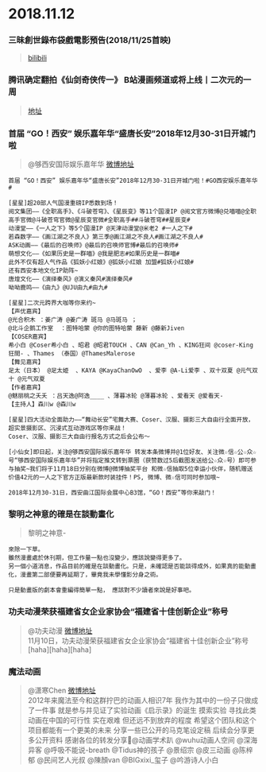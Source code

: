 # 2018.11.12




### 三昧創世錄布袋戲電影預告(2018/11/25首映) 
>[bilibili](https://www.bilibili.com/video/av35834496])




### 腾讯确定翻拍《仙剑奇侠传一》 B站漫画频道或将上线丨二次元的一周

>[地址](https://weibo.com/ttarticle/p/show?id=2309404305616851105929)  


### 首届 “GO！西安” 娱乐嘉年华“盛唐长安”2018年12月30-31日开城门啦
> @够西安国际娱乐嘉年华   [微博地址](https://weibo.com/6680688596/H2lS43oWF)  

```
首届 “GO！西安” 娱乐嘉年华“盛唐长安”2018年12月30-31日开城门啦！#GO西安娱乐嘉年华#

[星星]超20部人气国漫重磅IP悉数到场！
阅文集团——《全职高手》、《斗破苍穹》、《星辰变》等11个国漫IP @阅文官方微博@兑喵喵@全职高手官微@斗破苍穹官微@星辰变官微#全职高手##斗破苍穹##星辰变#  
动漫堂——《一人之下》等5个国漫IP @天津动漫堂@米老2 #一人之下#
若森数字——《画江湖之不良人》第三季@画江湖之不良人#画江湖之不良人#
ASK动画——《最后的召唤师》@最后的召唤师官博#最后的召唤师#
萌想文化——《如果历史是一群喵》@我是肥志#如果历史是一群喵#
此外不仅有超人气作品《狐妖小红娘》@狐妖小红娘 加盟#狐妖小红娘#
还有西安本地文化IP助阵~
唐煌文化——《演绎秦风》@演义秦风#演绎秦风#
呦呦鹿鸣——《由九》@UJU由九#由九#

[星星]二次元跨界大咖等你来约~
【声优嘉宾】
@光合积木 ：姜广涛 @姜广涛 斑马 @马斑马 ；
@北斗企鹅工作室  ：图特哈蒙 @你的图特哈蒙 藤新 @藤新Jiven
【COSER嘉宾】
希小白 @Coser希小白 、昭君 @昭君TOUCH 、CAN @Can_Yh 、KING狂间 @coser-King狂間- 、Thames （泰国）@ThamesMalerose  
【舞见嘉宾】
足太（日本） @足太姫  、KAYA @KayaChanOwO  、爱李 @A-Li爱李 、双十双夏 @元气双十 @元气双夏
【作者嘉宾】
@魅丽桃之夭夭 ：吕天逸@阿逸____ 、薄暮冰轮 @薄暮冰轮 、爱看天 @爱看天-
【主持人】森川w @森川w

[星星]四大活动全面助力——“舞动长安”宅舞大赛、Coser、汉服、摄影三大自由行全面开放，超实景摄影区、沉浸式互动游戏区等你来战！
Coser、汉服、摄影三大自由行报名方式之后会公布～

[小仙女]即日起，关注@够西安国际娱乐嘉年华 转发本条微博并@1位好友、关注微☆信☆公☆众☆号“够西安国际娱乐嘉年华”并将指定推文转到票圈（获赞数过5后截图发送给公☆众☆号）即可参与抽奖~我们将于11月18日分别在微博@微博抽奖平台 和微☆信抽取5位幸运小伙伴，随机赠送价值42元的一人之下官方正版最新款时装挂件！PS, 微博、微☆信可同时参加哦~

2018年12月30-31日，西安曲江国际会展中心B3馆，“GO！西安”等你来敲门！
```

### 黎明之神意的確是在談動畫化
>黎明之神意-
```
來除一下草。
雖然漫畫處於休刊期，但工作量一點也沒變少，應該說變得更多了。
另一個小道消息，作品目前的確是在談動畫化。只是，未確認是否能談得成外，如果真的能動畫化，漫畫第二部便要再延期了，畢竟我未學懂影分身之術。

只是動畫版的劇本會重編得簡單一點， 應該對不少讀者來說是好事吧。
```
### 功夫动漫荣获福建省女企业家协会“福建省十佳创新企业”称号
> @功夫动漫 [微博地址](https://weibo.com/2353195100/H2iwC9woL)    
>11月10日，功夫动漫荣获福建省女企业家协会“福建省十佳创新企业”称号[haha][haha][haha] ​​​​  



### 魔法动画
>  @潇寒Chen  [微博地址](https://weibo.com/5975468570/H2hFC0NyF)    
>2012年来魔法至今和这群拧巴的动画人相识7年 我作为其中的一份子只做成了一件事 就是参与并见证了实验动画《启示录》的诞生 摸索实验 寻找此类动画在中国的可行性 实在艰难 但还远不到放弃的程度 希望这个团队和这个项目都能有一个更美的未来  分享一些已公开的马克笔设定稿 后续会分享更多公开资料 感谢各位的转发分享🙏@动画学术趴 @wuhu动画人空间 @深海异客 @呼吸不能说-breath @Tidus神的孩子 @景绍宗 @皮三动画 @陈梓郁 @民间艺人光叔 @陳顏van @BIGxixi_玺子 @吟游诗人小白

 
